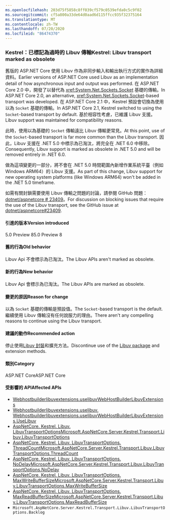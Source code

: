 ```yaml
---
ms.openlocfilehash: 203d75f5858c8ff039cf579c0539efda0c5c9f02
ms.sourcegitcommit: cf5a800a33de64d0aad6d115ffcc935f32375164
ms.translationtype: MT
ms.contentlocale: zh-TW
ms.lasthandoff: 07/20/2020
ms.locfileid: "86474370"
---
```

### <a name="kestrel-libuv-transport-marked-as-obsolete"></a><span data-ttu-id="fcbf2-101">Kestrel：已標記為過時的 Libuv 傳輸</span><span class="sxs-lookup"><span data-stu-id="fcbf2-101">Kestrel: Libuv transport marked as obsolete</span></span>

<span data-ttu-id="fcbf2-102">舊版的 ASP.NET Core 使用 Libuv 作為非同步輸入和輸出執行方式的實作為詳細資料。</span><span class="sxs-lookup"><span data-stu-id="fcbf2-102">Earlier versions of ASP.NET Core used Libuv as an implementation detail of how asynchronous input and output was performed.</span></span> <span data-ttu-id="fcbf2-103">在 ASP.NET Core 2.0 中，開發了以替代為 <xref:System.Net.Sockets.Socket> 基礎的傳輸。</span><span class="sxs-lookup"><span data-stu-id="fcbf2-103">In ASP.NET Core 2.0, an alternative, <xref:System.Net.Sockets.Socket>-based transport was developed.</span></span> <span data-ttu-id="fcbf2-104">在 ASP.NET Core 2.1 中，Kestrel 預設會切換為使用以為 `Socket` 基礎的傳輸。</span><span class="sxs-lookup"><span data-stu-id="fcbf2-104">In ASP.NET Core 2.1, Kestrel switched to using the `Socket`-based transport by default.</span></span> <span data-ttu-id="fcbf2-105">基於相容性考慮，已維護 Libuv 支援。</span><span class="sxs-lookup"><span data-stu-id="fcbf2-105">Libuv support was maintained for compatibility reasons.</span></span>

<span data-ttu-id="fcbf2-106">此時，使用以為基礎的 `Socket` 傳輸遠比 Libuv 傳輸更常見。</span><span class="sxs-lookup"><span data-stu-id="fcbf2-106">At this point, use of the `Socket`-based transport is far more common than the Libuv transport.</span></span> <span data-ttu-id="fcbf2-107">因此，Libuv 支援在 .NET 5.0 中標示為已淘汰，將完全在 .NET 6.0 中移除。</span><span class="sxs-lookup"><span data-stu-id="fcbf2-107">Consequently, Libuv support is marked as obsolete in .NET 5.0 and will be removed entirely in .NET 6.0.</span></span>

<span data-ttu-id="fcbf2-108">做為這項變更的一部分，將不會在 .NET 5.0 時間範圍內新增作業系統平臺（例如 Windows ARM64）的 Libuv 支援。</span><span class="sxs-lookup"><span data-stu-id="fcbf2-108">As part of this change, Libuv support for new operating system platforms (like Windows ARM64) won't be added in the .NET 5.0 timeframe.</span></span>

<span data-ttu-id="fcbf2-109">如需有關封鎖需要使用 Libuv 傳輸之問題的討論，請參閱 GitHub 問題： [dotnet/aspnetcore # 23409](https://github.com/dotnet/aspnetcore/issues/23409)。</span><span class="sxs-lookup"><span data-stu-id="fcbf2-109">For discussion on blocking issues that require the use of the Libuv transport, see the GitHub issue at [dotnet/aspnetcore#23409](https://github.com/dotnet/aspnetcore/issues/23409).</span></span>

#### <a name="version-introduced"></a><span data-ttu-id="fcbf2-110">引進的版本</span><span class="sxs-lookup"><span data-stu-id="fcbf2-110">Version introduced</span></span>

<span data-ttu-id="fcbf2-111">5.0 Preview 8</span><span class="sxs-lookup"><span data-stu-id="fcbf2-111">5.0 Preview 8</span></span>

#### <a name="old-behavior"></a><span data-ttu-id="fcbf2-112">舊的行為</span><span class="sxs-lookup"><span data-stu-id="fcbf2-112">Old behavior</span></span>

<span data-ttu-id="fcbf2-113">Libuv Api 不會標示為已淘汰。</span><span class="sxs-lookup"><span data-stu-id="fcbf2-113">The Libuv APIs aren't marked as obsolete.</span></span>

#### <a name="new-behavior"></a><span data-ttu-id="fcbf2-114">新的行為</span><span class="sxs-lookup"><span data-stu-id="fcbf2-114">New behavior</span></span>

<span data-ttu-id="fcbf2-115">Libuv Api 會標示為已淘汰。</span><span class="sxs-lookup"><span data-stu-id="fcbf2-115">The Libuv APIs are marked as obsolete.</span></span>

#### <a name="reason-for-change"></a><span data-ttu-id="fcbf2-116">變更的原因</span><span class="sxs-lookup"><span data-stu-id="fcbf2-116">Reason for change</span></span>

<span data-ttu-id="fcbf2-117">以為 `Socket` 基礎的傳輸是預設值。</span><span class="sxs-lookup"><span data-stu-id="fcbf2-117">The `Socket`-based transport is the default.</span></span> <span data-ttu-id="fcbf2-118">繼續使用 Libuv 傳輸沒有任何說服力的理由。</span><span class="sxs-lookup"><span data-stu-id="fcbf2-118">There aren't any compelling reasons to continue using the Libuv transport.</span></span>

#### <a name="recommended-action"></a><span data-ttu-id="fcbf2-119">建議的動作</span><span class="sxs-lookup"><span data-stu-id="fcbf2-119">Recommended action</span></span>

<span data-ttu-id="fcbf2-120">停止使用[Libuv 封裝](https://www.nuget.org/packages/Libuv)和擴充方法。</span><span class="sxs-lookup"><span data-stu-id="fcbf2-120">Discontinue use of the [Libuv package](https://www.nuget.org/packages/Libuv) and extension methods.</span></span>

#### <a name="category"></a><span data-ttu-id="fcbf2-121">類別</span><span class="sxs-lookup"><span data-stu-id="fcbf2-121">Category</span></span>

<span data-ttu-id="fcbf2-122">ASP.NET Core</span><span class="sxs-lookup"><span data-stu-id="fcbf2-122">ASP.NET Core</span></span>

#### <a name="affected-apis"></a><span data-ttu-id="fcbf2-123">受影響的 API</span><span class="sxs-lookup"><span data-stu-id="fcbf2-123">Affected APIs</span></span>

- [<span data-ttu-id="fcbf2-124">Webhostbuilderlibuvextensions.uselibuv</span><span class="sxs-lookup"><span data-stu-id="fcbf2-124">WebHostBuilderLibuvExtensions</span></span>](/dotnet/api/microsoft.aspnetcore.hosting.webhostbuilderlibuvextensions?view=aspnetcore-3.0)
- [<span data-ttu-id="fcbf2-125">Webhostbuilderlibuvextensions.uselibuv. Webhostbuilderlibuvextensions.uselibuv</span><span class="sxs-lookup"><span data-stu-id="fcbf2-125">WebHostBuilderLibuvExtensions.UseLibuv</span></span>](/dotnet/api/microsoft.aspnetcore.hosting.webhostbuilderlibuvextensions.uselibuv?view=aspnetcore-3.0)
- [<span data-ttu-id="fcbf2-126">AspNetCore. Kestrel. Libuv. LibuvTransportOptions</span><span class="sxs-lookup"><span data-stu-id="fcbf2-126">Microsoft.AspNetCore.Server.Kestrel.Transport.Libuv.LibuvTransportOptions</span></span>](/dotnet/api/microsoft.aspnetcore.server.kestrel.transport.libuv.libuvtransportoptions?view=aspnetcore-3.0)
- [<span data-ttu-id="fcbf2-127">AspNetCore. Kestrel. Libuv. LibuvTransportOptions. ThreadCount</span><span class="sxs-lookup"><span data-stu-id="fcbf2-127">Microsoft.AspNetCore.Server.Kestrel.Transport.Libuv.LibuvTransportOptions.ThreadCount</span></span>](/dotnet/api/microsoft.aspnetcore.server.kestrel.transport.libuv.libuvtransportoptions.threadcount?view=aspnetcore-3.0)
- [<span data-ttu-id="fcbf2-128">AspNetCore. Kestrel. Libuv. LibuvTransportOptions. NoDelay</span><span class="sxs-lookup"><span data-stu-id="fcbf2-128">Microsoft.AspNetCore.Server.Kestrel.Transport.Libuv.LibuvTransportOptions.NoDelay</span></span>](/dotnet/api/microsoft.aspnetcore.server.kestrel.transport.libuv.libuvtransportoptions.nodelay?view=aspnetcore-3.0)
- [<span data-ttu-id="fcbf2-129">AspNetCore. Kestrel. Libuv. LibuvTransportOptions. MaxWriteBufferSize</span><span class="sxs-lookup"><span data-stu-id="fcbf2-129">Microsoft.AspNetCore.Server.Kestrel.Transport.Libuv.LibuvTransportOptions.MaxWriteBufferSize</span></span>](/dotnet/api/microsoft.aspnetcore.server.kestrel.transport.libuv.libuvtransportoptions.maxwritebuffersize?view=aspnetcore-3.0)
- [<span data-ttu-id="fcbf2-130">AspNetCore. Kestrel. Libuv. LibuvTransportOptions. MaxReadBufferSize</span><span class="sxs-lookup"><span data-stu-id="fcbf2-130">Microsoft.AspNetCore.Server.Kestrel.Transport.Libuv.LibuvTransportOptions.MaxReadBufferSize</span></span>](/dotnet/api/microsoft.aspnetcore.server.kestrel.transport.libuv.libuvtransportoptions.maxreadbuffersize?view=aspnetcore-3.0)
- `Microsoft.AspNetCore.Server.Kestrel.Transport.Libuv.LibuvTransportOptions.Backlog`

<!-- 

#### Affected APIs

- `T:Microsoft.AspNetCore.Hosting.WebHostBuilderLibuvExtensions`
- `Overload:Microsoft.AspNetCore.Hosting.WebHostBuilderLibuvExtensions.UseLibuv`
- `T:Microsoft.AspNetCore.Server.Kestrel.Transport.Libuv.LibuvTransportOptions`
- `P:Microsoft.AspNetCore.Server.Kestrel.Transport.Libuv.LibuvTransportOptions.ThreadCount`
- `P:Microsoft.AspNetCore.Server.Kestrel.Transport.Libuv.LibuvTransportOptions.NoDelay`
- `P:Microsoft.AspNetCore.Server.Kestrel.Transport.Libuv.LibuvTransportOptions.MaxWriteBufferSize`
- `P:Microsoft.AspNetCore.Server.Kestrel.Transport.Libuv.LibuvTransportOptions.MaxReadBufferSize`
- `P:Microsoft.AspNetCore.Server.Kestrel.Transport.Libuv.LibuvTransportOptions.Backlog`

-->
